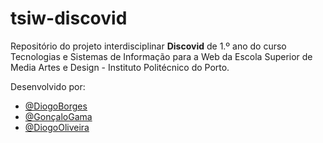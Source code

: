 # tsiw-discovid

Repositório do projeto interdisciplinar **Discovid** de 1.º ano do curso Tecnologias e Sistemas de Informação para a Web da Escola Superior de Media Artes e Design - Instituto Politécnico do Porto.

Desenvolvido por:

- [@DiogoBorges](https://github.com/Darwin1337)
- [@GonçaloGama](https://github.com/Gama10Tech)
- [@DiogoOliveira](https://github.com/Diogoliveira119)
